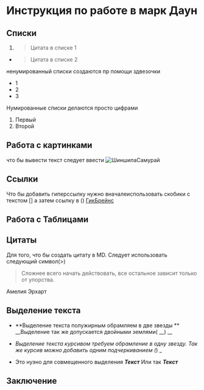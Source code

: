 # Инструкция  по работе в марк Даун

## Списки

1. > Цитата в списке 1
* > Цитата в списке 2 

ненумированный списки создаются пр помощи здвезочки
* 1
* 2 
* 3

Нумированные списки делаются просто цифрами 

1. Первый
2. Второй 


## Работа с картинками

что бы вывести текст следует ввести ![ШиншилаСамурай](Samurai.jpg)

## Ссылки 

Что бы добавить гиперссылку нужно вначалеиспользовать скобики с текстом [] а затем ссылку в ()
[ГикБрейнс](https://gb.ru/)

## Работа с Таблицами

## Цитаты 

Для того, что бы создать цитату в MD. Следует использовать следующий символ(>)

>  Сложнее всего начать действовать, все остальное зависит только от упорства.

Амелия Эрхарт

## Выделение текста

* **Выделение текста полужирным обрамляем в две звезды ** 
__Выделение так же допускается двойными  землями( __) __


* *Выделение текста курсивом требуем обрамление в одну звезду.* _Так же курсив можно добавить одним подчеркиванием (_) _

* Это нуэно для совмещенного выделения __*Текст*__ Или так _**Текст**_



## Заключение 